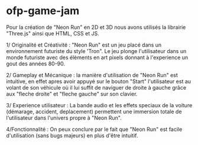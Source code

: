 # ofp-game-jam


Pour la création de "Neon Run" en 2D et 3D nous avons utilisés la librairie "Three.js" ainsi que HTML, CSS et JS. 


1/ Originalité et Créativité : 
"Neon Run" est un jeu placé dans un environnement futuriste du style 'Tron". Le jeu plonge l'utilisateur dans un monde futuriste avec des élèments en art pixels donnant à l'experience un gout des années 80-90.


2/ Gameplay et Mécanique :
la manière d'utilisation de "Neon Run" est intuitive, en effet apres avoir appuyé sur le bouton "Start" l'utilisateur est au volant de son véhicule où il lui suffit de naviguer de droite à gauche grâce aux "fleche droite" et "fleche gauche" sur son clavier.

3/ Experience utilisateur :
La bande audio et les effets speciaux de la voiture (démarage, accident, deplacement) permettent une immersion totale de l'utilisateur dans l'univers propre à "Neon Run".

4/Fonctionnalité : 
On peux conclure par le fait que "Neon Run" est facile d'utilisation (sans bugs majeurs) en plus d'être intuitif.
